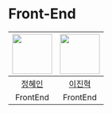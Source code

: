 # Front-End

|<img src="https://github.com/zelkovaria.png" width="80">|<img src="https://github.com/constantly-dev.png" width="80">|
|:---:|:---:|
|[정혜인](https://github.com/zelkovaria)|[이진혁](https://github.com/constantly-dev)|
|FrontEnd|FrontEnd|
